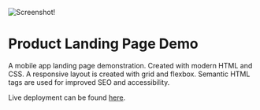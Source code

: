 ![Screenshot!](https://res.cloudinary.com/df5cy5c76/image/upload/v1645122937/phonePortrait_lvctlu.png "Screenshot")

# Product Landing Page Demo

A mobile app landing page demonstration. Created with modern HTML and CSS. A responsive layout is created with grid and flexbox. Semantic HTML tags are used for improved SEO and accessibility.

Live deployment can be found <a href="https://crypto-market-sim.netlify.app/" alt="Live Deployment">here</a>.
